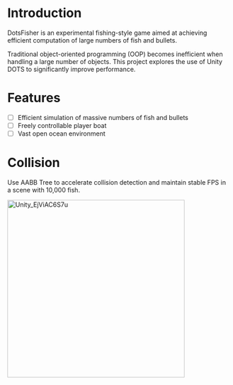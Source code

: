 # Introduction
DotsFisher is an experimental fishing-style game aimed at achieving efficient computation of large numbers of fish and bullets.  

Traditional object-oriented programming (OOP) becomes inefficient when handling a large number of objects. This project explores the use of Unity DOTS to significantly improve performance.

# Features
- [ ] Efficient simulation of massive numbers of fish and bullets  
- [ ] Freely controllable player boat  
- [ ] Vast open ocean environment

# Collision
Use AABB Tree to accelerate collision detection and maintain stable FPS in a scene with 10,000 fish.

<img src="https://github.com/user-attachments/assets/5c12f0ed-8d95-45b9-8822-e33208d65962" alt="Unity_EjViAC6S7u" width="400"/>
